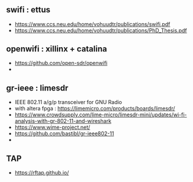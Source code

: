 # 

## swifi : ettus
* https://www.ccs.neu.edu/home/vohuudtr/publications/swifi.pdf
* https://www.ccs.neu.edu/home/vohuudtr/publications/PhD_Thesis.pdf

## openwifi : xillinx + catalina
* https://github.com/open-sdr/openwifi
* 

## gr-ieee : limesdr
* IEEE 802.11 a/g/p transceiver for GNU Radio
* with altera fpga : https://limemicro.com/products/boards/limesdr/
* https://www.crowdsupply.com/lime-micro/limesdr-mini/updates/wi-fi-analysis-with-gr-802-11-and-wireshark
* https://www.wime-project.net/
* https://github.com/bastibl/gr-ieee802-11
* 


## TAP
* https://rftap.github.io/

